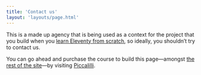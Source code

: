 ```yaml
---
title: 'Contact us'
layout: 'layouts/page.html'
---
```


This is a made up agency that is being used as a context for the project that you build when you [learn Eleventy from scratch](https://piccalil.li/course/learn-eleventy-from-scratch/), so ideally, you shouldn’t try to contact us.

You can go ahead and purchase the course to build this page—amongst [the rest of the site](/)—by visiting [Piccalilli](https://piccalil.li/course/learn-eleventy-from-scratch/).
